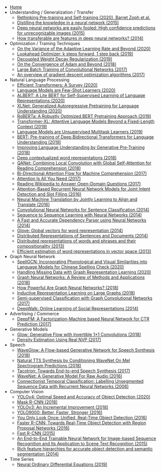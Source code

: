 - [Home](/)
- Understanding / Generalization / Transfer
    - [Rethinking Pre-training and Self-training (2020), Barret Zoph et al.](understanding-generalization-transfer/rethinking_pre-training_and_self-training.md)
    - [Distilling the knowledge in a neural network (2015)](understanding-generalization-transfer/distilling-the-knowledge-in-a-neural-network.md)
    - [Deep neural networks are easily fooled: High confidence predictions for unrecognizable images (2015)](understanding-generalization-transfer/deep-neural-networks-are-easily-fooled-high-confidence-predictions-for-unrecognizable-images.md)
    - [How transferable are features in deep neural networks? (2014)](understanding-generalization-transfer/how-transferable-are-features-in-deep-neural-networks.md)
- Optimization / Training Techniques
    - [On the Variance of the Adaptive Learning Rate and Beyond (2020)](optimization-training-techniques/RAdam.md)
    - [Lookahead Optimizer: k steps forward, 1 step back (2019)](optimization-training-techniques/lookahead.md)
    - [Decoupled Weight Decay Regularization (2019)](optimization-training-techniques/AdamW.md)
    - [On the Convergence of Adam and Beyond (2018)](optimization-training-techniques/AMSGrad.md)
    - [Large Batch Training of Convolutional Networks (2017)](optimization-training-techniques/lars.md)
    - [An overview of gradient descent optimization algorithms (2017)](optimization-training-techniques/an-overview-of-gradient-descent-optimization-algorithms.md)
- Natural Language Processing
    - [Efficient Transformers: A Survey (2020)](nlp/efficient-transformers-a-survey.md)
    - [Language Models are Few-Shot Learners (2020)](nlp/GPT3.md)
    - [ALBERT: A Lite BERT for Self-Supervised Learning of Language Representations (2020)](nlp/ALBERT.md)
    - [XLNet: Generalized Autoregressive Pretraining for Language Understanding (2020)](nlp/XLNet.md)
    - [RoBERTa: A Robustly Optimized BERT Pretraining Approach (2019)](nlp/RoBERTa.md)
    - [Transformer-XL: Attentive Language Models Beyond a Fixed-Length Context (2019)](nlp/Transformer-XL.md)
    - [Language Models are Unsupervised Multitask Learners (2019)](nlp/GPT2.md)
    - [BERT: Pre-training of Deep Bidirectional Transformers for Language Understanding (2019)](nlp/bert.md)
    - [Improving Language Understanding by Generative Pre-Training (2018)](nlp/GPT.md)
    - [Deep contextualized word representations (2018)](nlp/elmo.md)
    - [QANet: Combining Local Convolution with Global Self-Attention for Reading Comprehension (2018)](nlp/QANet.md)
    - [Bi-Directional Attention Flow for Machine Comprehension (2017)](nlp/BiDAF.md)
    - [Attention Is All You Need (2017)](nlp/attention-is-all-you-need.md)
    - [Reading Wikipedia to Answer Open-Domain Questions (2017)](nlp/dr-qa.md)
    - [Attention-Based Recurrent Neural Network Models for Joint Intent Detection and Slot Filling (2016)](nlp/attention-based-recurrent-neural-network-models-for-joint-intent-detection-and-slot-filling.md)
    - [Neural Machine Translation by Jointly Learning to Align and Translate (2016)](nlp/neural-machine-translation-by-jointly-learning-to-align-and-translate.md)
    - [Convolutional Neural Networks for Sentence Classification (2014)](nlp/CNN-for-sentence-classification.md)
    - [Sequence to Sequence Learning with Neural Networks (2014)](nlp/sequence-to-sequence-learning-with-neural-networks.md)
    - [A Fast and Accurate Dependency Parser using Neural Networks (2014)](nlp/a-fast-and-accurate-dependency-parser-using-nural-networks.md)
    - [Glove: Global vectors for word representation (2014)](nlp/GloVe.md)
    - [Distributed Representations of Sentences and Documents (2014)](nlp/doc2vec.md)
    - [Distributed representations of words and phrases and their compositionality (2013)](nlp/distributed-representations-of-words-and-phrases-and-their-compositionality.md)
    - [Efficient estimation of word representations in vector space (2013)](nlp/efficient-estimation-of-word-representations-in-vector-space.md)
- Graph Neural Network
    - [SpellGCN: Incorporating Phonological and Visual Similarities into Language Models for Chinese Spelling Check (2020)](gnn/SpellGCN.md)
    - [Handling Missing Data with Graph Representation Learning (2020)](gnn/GRAPE.md)
    - [Graph Neural Networks: A Review of Methods and Applications (2018)](gnn/graph-neural-networks-a-review-of-methods-and-applications.md)
    - [How Powerful Are Graph Neural Networks? (2018)](gnn/gin.md)
    - [Inductive Representation Learning on Large Graphs (2018)](gnn/graph-sage.md)
    - [Semi-supervised Classification with Graph Convolutional Networks (2017)](gnn/gcn.md)
    - [DeepWalk: Online Learning of Social Representations (2014)](gnn/deep-walk.md)
- Advertising / Commerce
    * [DeepFM: A Factorization-Machine based Neural Network for CTR Prediction (2017)](advertising-commerce/deepfm.md)
- Generative Models
  - [Glow: Generative Flow with Invertible 1×1 Convolutions (2018)](generative/glow.md)
  - [Density Estimation Using Real NVP (2017)](generative/density-estimation-using-real-nvp.md)
- Speech
    - [WaveGlow: A Flow-based Generative Network for Speech Synthesis (2018)](speech/waveglow.md)
    - [Natural TTS Synthesis by Conditioning WaveNet On Mel Spectrogram Predictions (2018)](speech/tacotron2.md)
    - [Tacotron: Towards End-to-end Speech Synthesis (2017)](speech/tacotron.md)
    - [WaveNet: A Generative Model For Raw Audio (2016)](speech/wavenet.md)
    - [Connectionist Temporal Classification: Labelling Unsegmented Sequence Data with Recurrent Neural Networks (2006)](speech/ctc.md)
- Computer Vision
  - [YOLOv4: Optimal Speed and Accuracy of Object Detection (2020)](cv/yolo-v4.md)
  - [Mask R-CNN (2018)](cv/mask-rcnn.md)
  - [YOLOv3: An Incremental Improvement (2018)](cv/yolo-v3.md)
  - [YOLO9000: Better, Faster, Stronger (2016)](cv/yolo-v2.md)
  - [You Only Look Once: Unified, Real-Time Object Detection (2016)](cv/yolo-v1.md)
  - [Faster R-CNN: Towards Real-Time Object Detection with Region Proposal Networks (2016)](cv/faster-rcnn.md)
  - [Fast R-CNN (2015)](cv/fast-rcnn.md)
  - [An End-to-End Trainable Neural Network for Image-based Sequence Recognition and Its Application to Scene Text Recognition (2015)](cv/crnn.md)
  - [Rich feature hierarchies for accurate object detection and semantic segmentation (2014)](cv/rcnn.md)
- Time Series
  - [Neural Ordinary Differential Equations (2019)](time-series/NeuralODE.md)

